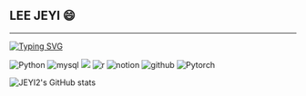 ## LEE JEYI 😄
---

[![Typing SVG](https://readme-typing-svg.herokuapp.com/?color=99d189&lines=HI+IM+JAY&font=Redressed&size=25)](https://git.io/typing-svg)


![Python](https://img.shields.io/badge/Python-3776AB.svg?&style=for-the-badge&logo=Python&logoColor=white)
![mysql](https://img.shields.io/badge/mysql-4479A1.svg?&style=for-the-badge&logo=mysql&logoColor=white)
<img src="https://img.shields.io/badge/Visual Studio-#5C2D91?style=flat&logo=Visual Studio&logoColor=white"/>
![r](https://img.shields.io/badge/r-276DC3.svg?&style=for-the-badge&logo=r&logoColor=white)
![notion](https://img.shields.io/badge/notion-000000.svg?&style=for-the-badge&logo=notion&logoColor=white)
![github](https://img.shields.io/badge/github-181717.svg?&style=for-the-badge&logo=github&logoColor=white)
![Pytorch](https://img.shields.io/badge/Pytorch-EE4C2C.svg?&style=for-the-badge&logo=Pytorch&logoColor=white)

![JEYI2's GitHub stats](https://github-readme-stats.vercel.app/api?username=JEYI2&theme=gruvbox_light&show_icons=true)
